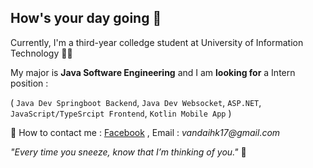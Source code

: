 ## How's your day going 👋
Currently, I'm a third-year colledge student at University of Information Technology 👨‍🎓 

My major is **Java Software Engineering** and I am **looking for** a Intern position :

( `Java Dev Springboot Backend`, `Java Dev Websocket`, `ASP.NET`, `JavaScript/TypeSrcipt Frontend`, `Kotlin Mobile App` )

🔗 How to contact me : [Facebook](https://www.facebook.com/ne.dai.52/) , Email : _vandaihk17@gmail.com_

_"Every time you sneeze, know that I’m thinking of you."_ 💖


<!--
**PhanVanDiej/PhanVanDiej** is a ✨ _special_ ✨ repository because its `README.md` (this file) appears on your GitHub profile.

Here are some ideas to get you started:

- 🔭 I’m currently working on ...
- 🌱 I’m currently learning ...
- 👯 I’m looking to collaborate on ...
- 🤔 I’m looking for help with ...
- 💬 Ask me about ...
- 📫 How to reach me: ...
- 😄 Pronouns: ...
- ⚡ Fun fact: ...
-->
